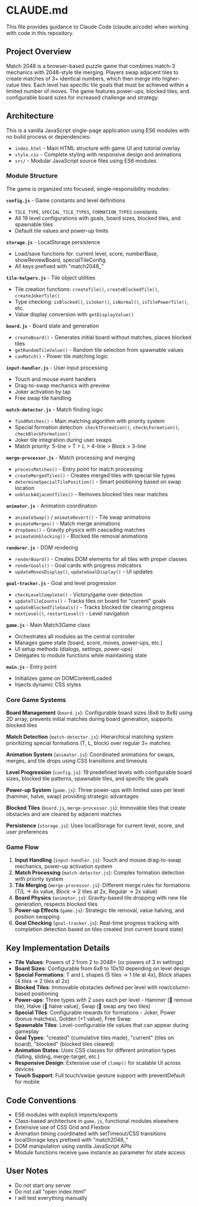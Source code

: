 # CLAUDE.md

This file provides guidance to Claude Code (claude.ai/code) when working with code in this repository.

## Project Overview

Match 2048 is a browser-based puzzle game that combines match-3 mechanics with 2048-style tile merging. Players swap adjacent tiles to create matches of 3+ identical numbers, which then merge into higher-value tiles. Each level has specific tile goals that must be achieved within a limited number of moves. The game features power-ups, blocked tiles, and configurable board sizes for increased challenge and strategy.

## Architecture

This is a vanilla JavaScript single-page application using ES6 modules with no build process or dependencies:

- `index.html` - Main HTML structure with game UI and tutorial overlay
- `style.css` - Complete styling with responsive design and animations
- `src/` - Modular JavaScript source files using ES6 modules

### Module Structure

The game is organized into focused, single-responsibility modules:

**`config.js`** - Game constants and level definitions
- `TILE_TYPE`, `SPECIAL_TILE_TYPES`, `FORMATION_TYPES` constants
- All 19 level configurations with goals, board sizes, blocked tiles, and spawnable tiles
- Default tile values and power-up limits

**`storage.js`** - LocalStorage persistence
- Load/save functions for: current level, score, numberBase, showReviewBoard, specialTileConfig
- All keys prefixed with "match2048_"

**`tile-helpers.js`** - Tile object utilities
- Tile creation functions: `createTile()`, `createBlockedTile()`, `createJokerTile()`
- Type checking: `isBlocked()`, `isJoker()`, `isNormal()`, `isTilePowerTile()`, etc.
- Value display conversion with `getDisplayValue()`

**`board.js`** - Board state and generation
- `createBoard()` - Generates initial board without matches, places blocked tiles
- `getRandomTileValue()` - Random tile selection from spawnable values
- `canMatch()` - Power tile matching logic

**`input-handler.js`** - User input processing
- Touch and mouse event handlers
- Drag-to-swap mechanics with preview
- Joker activation by tap
- Free swap tile handling

**`match-detector.js`** - Match finding logic
- `findMatches()` - Main matching algorithm with priority system
- Special formation detection: `checkTFormation()`, `checkLFormation()`, `checkBlockFormation()`
- Joker tile integration during user swaps
- Match priority: 5-line > T > L > 4-line > Block > 3-line

**`merge-processor.js`** - Match processing and merging
- `processMatches()` - Entry point for match processing
- `createMergedTiles()` - Creates merged tiles with special tile types
- `determineSpecialTilePosition()` - Smart positioning based on swap location
- `unblockAdjacentTiles()` - Removes blocked tiles near matches

**`animator.js`** - Animation coordination
- `animateSwap()` / `animateRevert()` - Tile swap animations
- `animateMerges()` - Match merge animations
- `dropGems()` - Gravity physics with cascading matches
- `animateUnblocking()` - Blocked tile removal animations

**`renderer.js`** - DOM rendering
- `renderBoard()` - Creates DOM elements for all tiles with proper classes
- `renderGoals()` - Goal cards with progress indicators
- `updateMovesDisplay()`, `updateGoalDisplay()` - UI updates

**`goal-tracker.js`** - Goal and level progression
- `checkLevelComplete()` - Victory/game over detection
- `updateTileCounts()` - Tracks tiles on board for "current" goals
- `updateBlockedTileGoals()` - Tracks blocked tile clearing progress
- `nextLevel()`, `restartLevel()` - Level navigation

**`game.js`** - Main Match3Game class
- Orchestrates all modules as the central controller
- Manages game state (board, score, moves, power-ups, etc.)
- UI setup methods (dialogs, settings, power-ups)
- Delegates to module functions while maintaining state

**`main.js`** - Entry point
- Initializes game on DOMContentLoaded
- Injects dynamic CSS styles

### Core Game Systems

**Board Management** (`board.js`): Configurable board sizes (6x6 to 8x8) using 2D array, prevents initial matches during board generation, supports blocked tiles

**Match Detection** (`match-detector.js`): Hierarchical matching system prioritizing special formations (T, L, block) over regular 3+ matches

**Animation System** (`animator.js`): Coordinated animations for swaps, merges, and tile drops using CSS transitions and timeouts

**Level Progression** (`config.js`): 19 predefined levels with configurable board sizes, blocked tile patterns, spawnable tiles, and specific tile goals

**Power-up System** (`game.js`): Three power-ups with limited uses per level (hammer, halve, swap) providing strategic advantages

**Blocked Tiles** (`board.js`, `merge-processor.js`): Immovable tiles that create obstacles and are cleared by adjacent matches

**Persistence** (`storage.js`): Uses localStorage for current level, score, and user preferences

### Game Flow

1. **Input Handling** (`input-handler.js`): Touch and mouse drag-to-swap mechanics, power-up activation system
2. **Match Processing** (`match-detector.js`): Complex formation detection with priority system
3. **Tile Merging** (`merge-processor.js`): Different merge rules for formations (T/L → 4x value, Block → 2 tiles at 2x, Regular → 2x value)
4. **Board Physics** (`animator.js`): Gravity-based tile dropping with new tile generation, respects blocked tiles
5. **Power-up Effects** (`game.js`): Strategic tile removal, value halving, and position swapping
6. **Goal Checking** (`goal-tracker.js`): Real-time progress tracking with completion detection based on tiles created (not current board state)

## Key Implementation Details

- **Tile Values**: Powers of 2 from 2 to 2048+ (or powers of 3 in settings)
- **Board Sizes**: Configurable from 6x6 to 10x10 depending on level design
- **Special Formations**: T and L shapes (5 tiles → 1 tile at 4x), Block shapes (4 tiles → 2 tiles at 2x)
- **Blocked Tiles**: Immovable obstacles defined per level with row/column-based positioning
- **Power-ups**: Three types with 2 uses each per level - Hammer (🔨 remove tile), Halve (🖖 halve value), Swap (🔄 swap any two tiles)
- **Special Tiles**: Configurable rewards for formations - Joker, Power (bonus matches), Golden (+1 value), Free Swap
- **Spawnable Tiles**: Level-configurable tile values that can appear during gameplay
- **Goal Types**: "created" (cumulative tiles made), "current" (tiles on board), "blocked" (blocked tiles cleared)
- **Animation States**: Uses CSS classes for different animation types (falling, sliding, merge-target, etc.)
- **Responsive Design**: Extensive use of `clamp()` for scalable UI across devices
- **Touch Support**: Full touch/swipe gesture support with preventDefault for mobile

## Code Conventions

- ES6 modules with explicit imports/exports
- Class-based architecture in `game.js`, functional modules elsewhere
- Extensive use of CSS Grid and Flexbox
- Animation timing coordinated with setTimeout/CSS transitions
- localStorage keys prefixed with "match2048_"
- DOM manipulation using vanilla JavaScript APIs
- Module functions receive `game` instance as parameter for state access

## User Notes

- Do not start any server
- Do not call "open index.html"
- I will test everything manually
